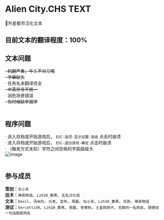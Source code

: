# Alien City.CHS TEXT
 📄外星都市汉化文本<br>
## **目前文本的翻译程度：100%**<br>
## **文本问题**<br>
~~· 机翻严重，牛头不对马嘴~~<br>
~~· 字幕缺失<br>~~
· 任务名未翻译完全<br>
~~· 中英符号不统一<br>~~
· 润色场景错误<br>
~~· 有时候缺字漏字<br>~~
<br>

## **程序问题**<br>
· 进入存档或开始游戏后， `ESC-选项-显示设置-高级` 点击时崩溃<br>
· 进入存档或开始游戏后， `ESC-退出游戏-确定` 点击时崩溃<br>
· （触发方式未知）字符之间空格的字距超级大 <br>
![image](https://github.com/Lzh102938/GTASA-Alien-City.CHS-TEXT/blob/main/%E5%9B%BE%E5%BA%8A/%E5%AD%97%E7%AC%A6%E9%97%B4%E8%B7%9D%E5%A4%A7.png)<br>
<br>

## **参与成员**<br>
**策划：**`右小天`<br>
**技术：**`琳芙物语`、`Lzh10_慕黑`、`无名汉化组`<br>
**文本：**`Devil`、`汤米约`、`元老`、`宜年`、`周磊`、`右小天`、`Lzh10_慕黑`、`天骄`、`琳芙物语`<br>
**测试：**`VercettiSR`、`Lzh10_慕黑`、`周磊`、`老寒秋`、`土星鸽鸽子`、`无聊的一名网友`、`随便说一句话都是网名`<br>
